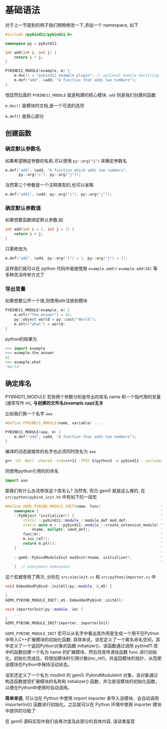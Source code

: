 
# 基础语法

对于上一节提到的例子我们稍稍修改一下,添加一个 namespace, 如下

```cpp
#include <pybind11/pybind11.h>

namespace py = pybind11;

int add(int i, int j) {
    return i + j;
}

PYBIND11_MODULE(example, m) {
    m.doc() = "pybind11 example plugin"; // optional module docstring
    m.def("add", &add, "A function that adds two numbers");
}
```

很显然后面的 `PYBIND11_MODULE` 就是构建的核心模块. `add` 则是我们创建的函数

`m.doc()` 是模块的文档,是一个可选的选项

`m.def()` 是核心部分

## 创建函数

### 确定默认参数名

如果希望确定参数的名称,可以使用 `py::arg("i")` 来确定参数名

```cpp
m.def("add", &add, "A function which adds two numbers",
      py::arg("i"), py::arg("j"));
```

当然第三个参数是一个注释类型的,也可以省略

```cpp
m.def("add1", &add, py::arg("i"), py::arg("j"));
```

### 确定默认参数值

如果想要函数绑定默认参数,如

```cpp
int add(int i = 1, int j = 2) {
    return i + j;
}
```

只需修改为

```cpp
m.def("add", &add, py::arg("i") = 1, py::arg("j") = 2);
```

这样我们就可以在 python 代码中直接使用 `example.add()` `example.add(10)` 等多种灵活传参方式了

### 导出变量

如果想要公开一个值,则使用attr注册到模块

```cpp
PYBIND11_MODULE(example, m) {
    m.attr("the_answer") = 42;
    py::object world = py::cast("World");
    m.attr("what") = world;
}
```

python的结果为

```python
>>> import example
>>> example.the_answer
42
>>> example.what
'World'
```

## 确定库名

PYBIND11_MODULE 宏有两个参数分别是导出的库名 name 和一个指代用的变量(通常写作 m), **与创建的文件名(example.cpp)无关**

比如我们换一个名字 `aaa`

```cpp
#define PYBIND11_MODULE(name, variable) ...

PYBIND11_MODULE(aaa, m) {
    m.def("add", &add, "A function that adds two numbers");
}
```

编译的动态链接库的名字也必须同时改名为 `aaa`

```bash
g++ -O3 -Wall -shared -std=c++11 -fPIC $(python3 -m pybind11 --includes) example.cpp -o aaa.so
```

同使用python引用的的命名

```python
import aaa
```

那我们有什么办法修改这个库名么? 当然有, 而日 gem5 就是这么做的, 在 `src/python/pybind_init.hh` 中有如下的一段宏

```cpp
#define GEM5_PYBIND_MODULE_INIT(name, func)                           \
    namespace {                                                       \
    ::PyObject *initializer() {                                       \
        static ::pybind11::module_::module_def mod_def;               \
        static auto m = ::pybind11::module_::create_extension_module( \
            #name, nullptr, &mod_def);                                \
        func(m);                                                      \
        m.inc_ref();                                                  \
        return m.ptr();                                               \
    }                                                                 \
                                                                      \
    ::gem5::PybindModuleInit modInit(#name, initializer);             \
                                                                      \
    }  // anonymous namespace
```

这个宏被使用了两次, 分别在 `src/sim/init.cc` 和 `src/python/importer.cc` 中

```cpp
void EmbeddedPyBind::initAll(py::module_ &_m5) {
    ...
}
GEM5_PYBIND_MODULE_INIT(_m5, EmbeddedPyBind::initAll)

void importerInit(py::module_ &m) {
    ...
}
GEM5_PYBIND_MODULE_INIT(importer, importerInit)
```

`GEM5_PYBIND_MODULE_INIT` 宏可以从名字中看出其作用是生成一个用于在Python中导入C++扩展模块的初始化函数. 具体来说，该宏定义了一个匿名命名空间，其中定义了一个返回Python对象的函数 initializer()，该函数通过调用 pybind11 库中的函数创建一个名为 name 的扩展模块，然后将其传递给函数 func 进行初始化。初始化完成后，将增加模块的引用计数(inc_ref)，并返回模块的指针，从而使该模块在Python中保持活动状态。

该宏还定义了一个名为 modInit 的 gem5::PybindModuleInit 对象，该对象通过构造函数接受扩展模块的名称和 initializer() 函数，并注册该模块的初始化函数，以便在Python中使用时自动调用。

**简单来说**, 可以当在 Python 中使用 import importer 来导入该模块，会自动调用 importerInit() 函数进行初始化。之后就可以在 Python 环境中使用 importer 模块中提供的功能了

在 gem5 源码实现中我们会再次提及此部分的具体内容, 请读者留意
